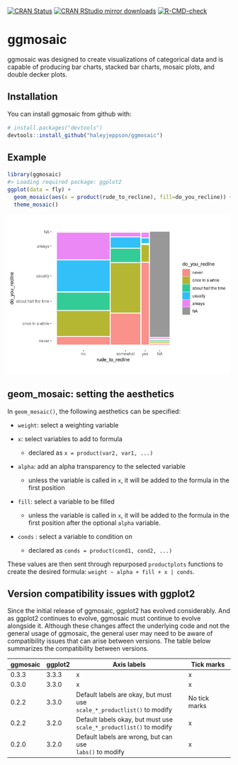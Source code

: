 
<!-- README.md is generated from README.Rmd. Please edit that file -->
<!-- badges: start -->

[![CRAN
Status](http://www.r-pkg.org/badges/version/ggmosaic)](https://cran.r-project.org/package=ggmosaic)
[![CRAN RStudio mirror
downloads](http://cranlogs.r-pkg.org/badges/ggmosaic)](https://www.r-pkg.org/pkg/ggmosaic)
[![R-CMD-check](https://github.com/haleyjeppson/ggmosaic/actions/workflows/R-CMD-check.yaml/badge.svg)](https://github.com/haleyjeppson/ggmosaic/actions/workflows/R-CMD-check.yaml)
<!-- badges: end -->

# ggmosaic

ggmosaic was designed to create visualizations of categorical data and
is capable of producing bar charts, stacked bar charts, mosaic plots,
and double decker plots.

## Installation

You can install ggmosaic from github with:

``` r
# install.packages("devtools")
devtools::install_github("haleyjeppson/ggmosaic")
```

## Example

``` r
library(ggmosaic)
#> Loading required package: ggplot2
ggplot(data = fly) +
  geom_mosaic(aes(x = product(rude_to_recline), fill=do_you_recline)) +
  theme_mosaic()
```

![](man/figures/README-example-1.png)<!-- -->

## geom_mosaic: setting the aesthetics

In `geom_mosaic()`, the following aesthetics can be specified:

-   `weight`: select a weighting variable

-   `x`: select variables to add to formula

    -   declared as `x = product(var2, var1, ...)`

-   `alpha`: add an alpha transparency to the selected variable

    -   unless the variable is called in `x`, it will be added to the
        formula in the first position

-   `fill`: select a variable to be filled

    -   unless the variable is called in `x`, it will be added to the
        formula in the first position after the optional `alpha`
        variable.

-   `conds` : select a variable to condition on

    -   declared as `conds = product(cond1, cond2, ...)`

These values are then sent through repurposed `productplots` functions
to create the desired formula: `weight ~ alpha + fill + x | conds`.

## Version compatibility issues with ggplot2

Since the initial release of ggmosaic, ggplot2 has evolved considerably.
And as ggplot2 continues to evolve, ggmosaic must continue to evolve
alongside it. Although these changes affect the underlying code and not
the general usage of ggmosaic, the general user may need to be aware of
compatibility issues that can arise between versions. The table below
summarizes the compatibility between versions.

| ggmosaic | ggplot2 | Axis labels                                                                 | Tick marks    |
|----------|---------|-----------------------------------------------------------------------------|---------------|
| 0.3.3    | 3.3.3   | x                                                                           | x             |
| 0.3.0    | 3.3.0   | x                                                                           | x             |
| 0.2.2    | 3.3.0   | Default labels are okay, but must use <br>`scale_*_productlist()` to modify | No tick marks |
| 0.2.2    | 3.2.0   | Default labels okay, but must use <br>`scale_*_productlist()` to modify     | x             |
| 0.2.0    | 3.2.0   | Default labels are wrong, but can use <br>`labs()` to modify                | x             |
